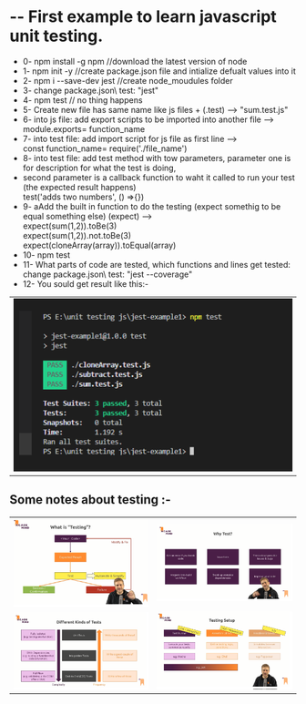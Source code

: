 # -- First example to learn javascript unit testing.

- 0- npm install -g npm	//download the latest version of node
- 1- npm init -y   //create package.json file and intialize defualt values into it
- 2- npm i --save-dev jest	//create node_moudules folder
- 3- change package.json\ test: "jest"
- 4- npm test  // no thing happens
- 5- Create new file has same name like js files + (.test) --> "sum.test.js"
- 6- into js file: add export scripts to be imported into another file -->   <br />
    module.exports= function_name 
- 7- into test file: add import script for js file as first line -->  <br />
    const function_name= require('./file_name')
- 8- into test file: add test method with tow parameters, parameter one is for description for what the test is doing, 
- second parameter is a callback function to waht it called to run your test (the expected result happens)   <br />
	test('adds two numbers', () =>{})
- 9- aAdd the built in function to do the testing (expect somethig to be equal something else) (expect) -->  <br />
	expect(sum(1,2)).toBe(3)     <br />
	expect(sum(1,2)).not.toBe(3)     <br />
	expect(cloneArray(array)).toEqual(array)
- 10- npm test
- 11- What parts of code are tested, which functions and lines get tested:
	change package.json\ test: "jest --coverage" 
- 12- You sould get result like this:-
<table >
 <tr>
  <td><img src='screenshots/img5.png' width='100%' /></td>
 </tr>
 </table>

## Some notes about testing :-

<table >
 <tr>
  <td><img src='screenshots/img1.png' width='100%' /></td>
  <td><img src='screenshots/img2.png' width='100%' /></td>
 </tr>
 <tr> 
  <td><img src='screenshots/img3.png' width='100%' /></td>
  <td><img src='screenshots/img4.png' width='100%' /></td>
 </tr>
</table>

